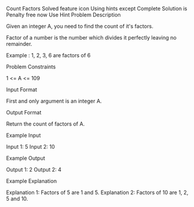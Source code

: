 Count Factors
Solved
feature icon
Using hints except Complete Solution is Penalty free now
Use Hint
Problem Description

Given an integer A, you need to find the count of it's factors.

Factor of a number is the number which divides it perfectly leaving no remainder.

Example : 1, 2, 3, 6 are factors of 6


Problem Constraints

1 <= A <= 109


Input Format

First and only argument is an integer A.


Output Format

Return the count of factors of A.


Example Input

Input 1:
5
Input 2:
10


Example Output

Output 1:
2
Output 2:
4


Example Explanation

Explanation 1:
Factors of 5 are 1 and 5.
Explanation 2:
Factors of 10 are 1, 2, 5 and 10.

